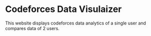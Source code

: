 # Codeforces Data Visulaizer
This website displays codeforces data analytics of a single user and compares data of 2 users.

